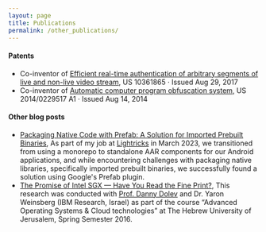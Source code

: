 ```yaml
---
layout: page
title: Publications
permalink: /other_publications/
---
```


#### Patents

* Co-inventor of [Efficient real-time authentication of arbitrary segments of live and non-live video stream](https://patents.justia.com/patent/10361865), US 10361865 · Issued Aug 29, 2017
* Co-inventor of [Automatic computer program obfuscation system](https://patents.google.com/patent/US20140229517), US 2014/0229517 A1 · Issued Aug 14, 2014

#### Other blog posts

* [Packaging Native Code with Prefab: A Solution for Imported Prebuilt Binaries](https://medium.com/lightricks-tech-blog/packaging-native-code-with-prefab-a-solution-for-imported-prebuilt-binaries-801348e306c4), 
As part of my job at [Lightricks](https://www.lightricks.com/) in March 2023, we transitioned from using a monorepo to standalone AAR components for our Android applications, and while encountering challenges with packaging native libraries, specifically imported prebuilt binaries, we successfully found a solution using Google's Prefab plugin. 
* [­The Promise of Intel SGX — Have You Read the Fine Print?](https://medium.com/@nir.moshe.nm/the-promise-of-intel-sgx-have-you-read-the-fine-print-eb9c0d0bdd79#.dsk37hj97), 
This research was conducted with [Prof. Danny Dolev](https://www.cs.huji.ac.il/~dolev/) and Dr. Yaron Weinsberg (IBM Research, Israel) as part of the course “Advanced Operating Systems & Cloud technologies” at The Hebrew University of Jerusalem, Spring Semester 2016.
